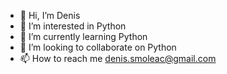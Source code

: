 - 👋 Hi, I’m Denis
- 👀 I’m interested in Python
- 🌱 I’m currently learning Python
- 💞️ I’m looking to collaborate on Python
- 📫 How to reach me denis.smoleac@gmail.com

<!---
Den2012/Den2012 is a ✨ special ✨ repository because its `README.md` (this file) appears on your GitHub profile.
You can click the Preview link to take a look at your changes.
--->
